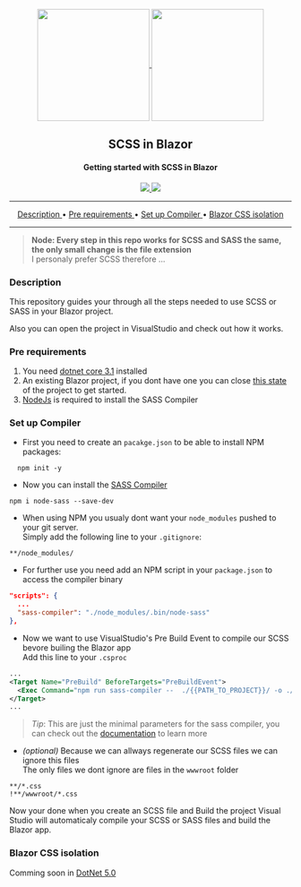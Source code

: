 <p align="center">
  <a href="https://sass-lang.com/">
    <img align="center" src="https://user-images.githubusercontent.com/24683383/90129637-49578b00-dd69-11ea-9cac-84f65adaa45d.png" width="200">
  </a>
  <a href="https://dotnet.microsoft.com/apps/aspnet/web-apps/blazor">
    <img align="center" src="https://user-images.githubusercontent.com/24683383/90129570-2b8a2600-dd69-11ea-9a35-52a508451718.png" width="200">
  </a>
</p> 

[//]: # (About)
<h2 align="center"> <b> SCSS in Blazor </b> </h2>
<h4 align="center"> Getting started with SCSS in Blazor </h4>

[//]: # (Pipes)
<p align="center">
  <a href="https://dotnet.microsoft.com/download/dotnet-core" alt="Dotnet core download">
    <img src="https://img.shields.io/badge/dotnet-core--3.1-informational">
  </a>
  <a href="https://github.com/nbprojekt/SCSS-in-Blazor/actions?query=workflow%3A%22Github+CI%22" alt="GitHub CI Status">
    <img src="https://github.com/nbprojekt/SCSS-in-Blazor/workflows/Github%20CI/badge.svg">
  </a>
</p>

<hr>

[//]: # (Nav)
<p align="center">
  <a href="#description"> Description </a> &bull;
  <a href="#pre-requirements"> Pre requirements </a> &bull;
  <a href="#set-up-compiler"> Set up Compiler </a> &bull;
  <a href="#blazor-css-isolation"> Blazor CSS isolation </a>
</p>

<hr>

> **Node: Every step in this repo works for SCSS and SASS the same, the only small change is the file extension**  
> I personaly prefer SCSS therefore ...

### Description

This repository guides your through all the steps needed to use SCSS or SASS in your Blazor project.

Also you can open the project in VisualStudio and check out how it works.


### Pre requirements
1. You need [dotnet core 3.1][dotnetCoreDownload] installed
2. An existing Blazor project, if you dont have one you can close [this state][cleanBlazorProject] of the project to get started.
3. [NodeJs][nodeJs] is required to install the SASS Compiler

### Set up Compiler
- First you need to create an `pacakge.json` to be able to install NPM packages:
```
  npm init -y
```
- Now you can install the [SASS Compiler][sassCompiler]
```
npm i node-sass --save-dev
```
- When using NPM you usualy dont want your `node_modules` pushed to your git server.  
  Simply add the following line to your `.gitignore`:  
``` .gitignore
**/node_modules/
```
- For further use you need add an NPM script in your `package.json` to access the compiler binary
``` json
"scripts": {
  ...
  "sass-compiler": "./node_modules/.bin/node-sass"
},
```
- Now we want to use VisualStudio's Pre Build Event to compile our SCSS bevore builing the Blazor app  
  Add this line to your `.csproc`
``` xml
...
<Target Name="PreBuild" BeforeTargets="PreBuildEvent">
  <Exec Command="npm run sass-compiler --  ./{{PATH_TO_PROJECT}}/ -o ./{{PATH_TO_PROJECT}}/" />
</Target>
...
```
> *Tip*: This are just the minimal parameters for the sass compiler, you can check out the [documentation][sassCompilerOptions] to learn more

- _(optional)_ Because we can allways regenerate our SCSS files we can ignore this files  
  The only files we dont ignore are files in the `wwwroot` folder
``` .gitignore
**/*.css
!**/wwwroot/*.css
```

Now your done when you create an SCSS file and Build the project Visual Studio will automaticaly compile your SCSS or SASS files and build the Blazor app.

### Blazor CSS isolation
Comming soon in [DotNet 5.0](https://dotnet.microsoft.com/download/dotnet/5.0)

[dotnetCoreDownload]: https://dotnet.microsoft.com/download/dotnet-core 
[cleanBlazorProject]: https://github.com/NBprojekt/SCSS-in-Blazor/tree/ab66f0498c016bbb2294371f0dbe2f00f5c8770c
[nodeJs]: https://nodejs.org/en/
[sassCompiler]: https://www.npmjs.com/package/node-sass
[sassCompilerOptions]: https://www.npmjs.com/package/node-sass#options
